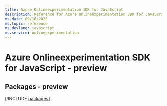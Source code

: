 ```yaml
---
title: Azure Onlineexperimentation SDK for JavaScript
description: Reference for Azure Onlineexperimentation SDK for JavaScript
ms.date: 09/16/2025
ms.topic: reference
ms.devlang: javascript
ms.service: onlineexperimentation
---
```

# Azure Onlineexperimentation SDK for JavaScript - preview
## Packages - preview
[!INCLUDE [packages](onlineexperimentation-index.md)]